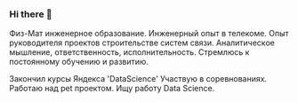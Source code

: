 ### Hi there 👋
Физ-Мат инженерное образование.
Инженерный опыт в телекоме.
Опыт руководителя проектов строительстве систем связи.
Аналитическое мышление, ответственность, исполнительность.
Стремлюсь к постоянному обучению и развитию.

Закончил курсы Яндекса 'DataScience'
Участвую в соревнованиях.
Работаю над pet проектом. 
Ищу работу  Data Science.
<!--
**ivan74rus/ivan74rus** is a ✨ _special_ ✨ repository because its `README.md` (this file) appears on your GitHub profile.

Here are some ideas to get you started:

- 🔭 I’m currently working on ...
- 🌱 I’m currently learning ...
- 👯 I’m looking to collaborate on ...
- 🤔 I’m looking for help with ...
- 💬 Ask me about ...
- 📫 How to reach me: ...
- 😄 Pronouns: ...
- ⚡ Fun fact: ...
-->
